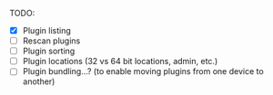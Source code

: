 TODO:
- [x] Plugin listing
- [ ] Rescan plugins
- [ ] Plugin sorting
- [ ] Plugin locations (32 vs 64 bit locations, admin, etc.)
- [ ] Plugin bundling...? (to enable moving plugins from one device to another)
